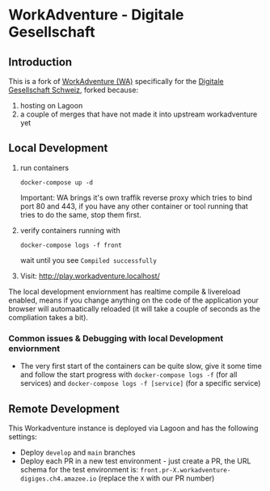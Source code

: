 # WorkAdventure - Digitale Gesellschaft

## Introduction

This is a fork of [WorkAdventure (WA)](https://github.com/thecodingmachine/workadventure) specifically for the [Digitale Gesellschaft Schweiz](https://www.digitale-gesellschaft.ch/), forked because:
1. hosting on Lagoon
2. a couple of merges that have not made it into upstream workadventure yet

## Local Development

1. run containers
    ```
    docker-compose up -d
    ```
    Important: WA brings it's own traffik reverse proxy which tries to bind port 80 and 443, if you have any other container or tool running that tries to do the same, stop them first.

2. verify containers running with
    ```
    docker-compose logs -f front
    ```
    wait until you see `Compiled successfully`

3. Visit: http://play.workadventure.localhost/

The local development enviornment has realtime compile & livereload enabled, means if you change anything on the code of the application your browser will automaatically reloaded (it will take a couple of seconds as the compliation takes a bit).

### Common issues & Debugging with local Development enviornment

- The very first start of the containers can be quite slow, give it some time and follow the start progress with `docker-compose logs -f` (for all services) and `docker-compose logs -f [service]` (for a specific service)

## Remote Development

This Workadventure instance is deployed via Lagoon and has the following settings:

- Deploy `develop` and `main` branches
- Deploy each PR in a new test environment - just create a PR, the URL schema for the test environment is: `front.pr-X.workadventure-digiges.ch4.amazee.io` (replace the `X` with our PR number)
